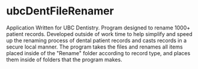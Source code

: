 # ubcDentFileRenamer
Application Written for UBC Dentistry. Program designed to rename 1000+ patient records. Developed outside of work time to help simplify and speed up the renaming process of dental patient records and casts records in a secure local manner. The program takes the files and renames all items placed inside of the "Rename" folder according to record type, and places them inside of folders that the program makes. 
